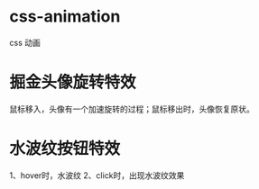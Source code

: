 # css-animation
css 动画
# 掘金头像旋转特效
鼠标移入，头像有一个加速旋转的过程；鼠标移出时，头像恢复原状。
# 水波纹按钮特效
1、hover时，水波纹
2、click时，出现水波纹效果
